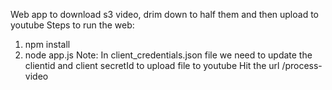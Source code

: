 Web app to download s3 video, drim down to half them and then upload to youtube
Steps to run the web: 
1. npm install
2. node app.js
Note: In client_credentials.json file we need to update the clientid and client secretId to upload file to youtube
Hit the url /process-video